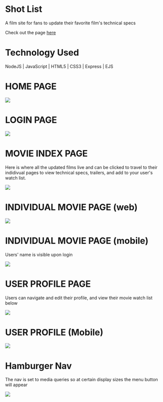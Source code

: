 # Shot List 
A film site for fans to update their favorite film's technical specs

Check out the page [here](https://shotlist.herokuapp.com/users/5dc0c429e8c4d70017097d75)
# Technology Used 
NodeJS | JavaScript | HTML5 | CSS3 | Express | EJS 

# HOME PAGE
![](https://i.imgur.com/a4PoLSK.jpg)

# LOGIN PAGE 
![](https://imgur.com/Rtk4N6U.jpg)

# MOVIE INDEX PAGE 
Here is where all the updated films live and can be clicked to travel to their indidivual pages to view 
technical specs, trailers, and add to your user's watch list. 

![](https://imgur.com/TuC8Cv6.jpg)

# INDIVIDUAL MOVIE PAGE (web)
![](https://imgur.com/0ZkvCeW.jpg)

# INDIVIDUAL MOVIE PAGE (mobile)
Users' name is visible upon login 

![](https://imgur.com/WCZ9Kmm.jpg)


# USER PROFILE PAGE 
Users can navigate and edit their profile, and 
view their movie watch list below 

![](https://imgur.com/ptI5dUZ.jpg)

# USER PROFILE (Mobile) 

![](https://imgur.com/A8PQqwS.jpg)

# Hamburger Nav 
The nav is set to media queries so at certain display sizes the menu button will appear 

![](https://imgur.com/pwx8WSv.jpg)

